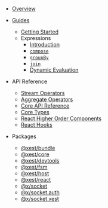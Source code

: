 - [Overview](/)

- [Guides](/guides/README.md)
  - [Getting Started](/guides/getting-started/1-introduction.md)
  - Expressions
    - [Introduction](1-introduction.md)
    - [`compose`](2-compose.md)
    - [`groupBy`](3-groupBy.md)
    - [`join`](4-join.md)
    - [Dynamic Evaluation](5-evaluate.md)

- API Reference
  - [Stream Operators](/xest.core/docs/stream.md)
  - [Aggregate Operators](/xest.core/docs/aggregate.md)
  - [Core API Reference](/xest.core/docs/api.md)
  - [Core Types](/xest.core/docs/coreTypes.md)
  - [React Higher Order Components](/xest.react/docs/hocs.md)
  - [React Hooks](/xest.react/docs/hooks.md)

- Packages
  - [@xest/bundle](/xest.bundle/)  
  - [@xest/core](/xest.core/)
  - [@xest/devtools](/xest.devtools/)
  - [@xest/fsm](/xest.fsm/)
  - [@xest/host](/xest.host/)
  - [@xest/react](/xest.react/)
  - [@x/socket](/socket/)
  - [@x/socket.auth](/socket.auth/)
  - [@x/socket.xest](/socket.xest/)
